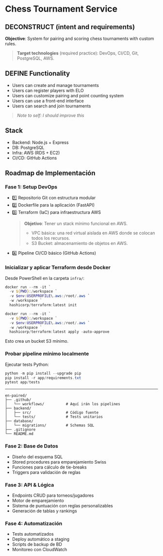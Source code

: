 # Chess Tournament Service

## DECONSTRUCT (intent and requirements)

**Objective**: System for pairing and scoring chess tournaments with custom rules.

> **Target technologies** (required practice): DevOps, CI/CD, Git, PostgreSQL, AWS.

## DEFINE Functionality


- Users can create and manage tournaments
- Users can register players with ELO
- Users can customize pairing and point counting system
- Users can use a front-end interface
- Users can search and join tournaments

> *Note to self: I should improve this*

## Stack
- Backend: Node.js + Express
- DB: PostgreSQL
- Infra: AWS (RDS + EC2)
- CI/CD: GitHub Actions

## Roadmap de Implementación
### Fase 1: Setup DevOps

- 1️⃣ Repositorio Git con estructura modular
- 2️⃣ Dockerfile para la aplicación (FastAPI)
- 3️⃣ Terraform (IaC) para infraestructura AWS
    > **Objetivo**: Tener un stack mínimo funcional en AWS.
    > - VPC básica: una red virtual aislada en AWS donde se colocan todos los recursos.
    > - S3 Bucket: almacenamiento de objetos en AWS.
- 4️⃣ Pipeline CI/CD básico (GitHub Actions)

### Inicializar y aplicar Terraform desde Docker
Desde PowerShell en la carpeta `infra/`:
```powershell
docker run --rm -it `
  -v ${PWD}:/workspace `
  -v $env:USERPROFILE\.aws:/root/.aws `
  -w /workspace `
  hashicorp/terraform:latest init
```
```powershell
docker run --rm -it `
  -v ${PWD}:/workspace `
  -v $env:USERPROFILE\.aws:/root/.aws `
  -w /workspace `
  hashicorp/terraform:latest apply -auto-approve
```
Esto crea un bucket S3 mínimo.

### Probar pipeline mínimo localmente
Ejecutar tests Python:
```powershell
python -m pip install --upgrade pip
pip install -r app/requirements.txt
pytest app/tests
```

---
```
en-paired/
├── .github/
│   └── workflows/          # Aquí irán los pipelines
├── backend/
│   ├── src/                # Código fuente
│   └── tests/              # Tests unitarios
├── database/
│   └── migrations/         # Schemas SQL
├── .gitignore
└── README.md
```

### Fase 2: Base de Datos

- Diseño del esquema SQL
- Stored procedures para emparejamiento Swiss
- Funciones para cálculo de tie-breaks
- Triggers para validación de reglas

### Fase 3: API & Lógica

- Endpoints CRUD para torneos/jugadores
- Motor de emparejamiento
- Sistema de puntuación con reglas personalizables
- Generación de tablas y rankings

### Fase 4: Automatización

- Tests automatizados
- Deploy automático a staging
- Scripts de backup de BD
- Monitoreo con CloudWatch

